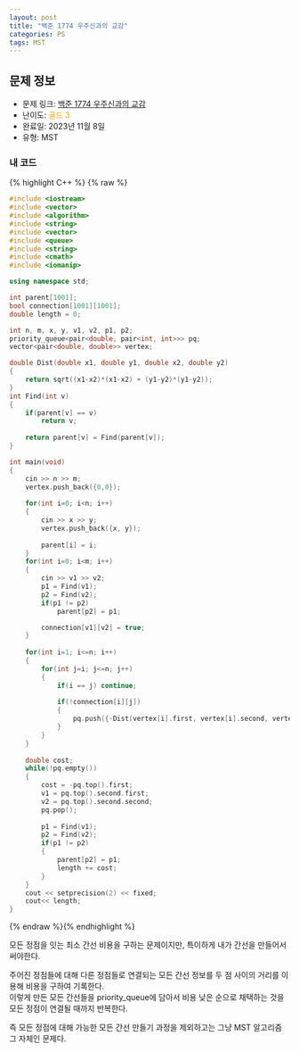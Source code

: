 ```yaml
---
layout: post
title: "백준 1774 우주신과의 교감"
categories: PS
tags: MST
---
```


## 문제 정보
- 문제 링크: [백준 1774 우주신과의 교감](https://www.acmicpc.net/problem/1774)
- 난이도: <span style="color:#FFA500">골드 3</span>
- 완료일: 2023년 11월 8일
- 유형: MST

### 내 코드

{% highlight C++ %} {% raw %}
```C++
#include <iostream>
#include <vector>
#include <algorithm>
#include <string>
#include <vector>
#include <queue>
#include <string>
#include <cmath>
#include <iomanip>

using namespace std;

int parent[1001];
bool connection[1001][1001];
double length = 0;

int n, m, x, y, v1, v2, p1, p2;
priority_queue<pair<double, pair<int, int>>> pq;
vector<pair<double, double>> vertex;

double Dist(double x1, double y1, double x2, double y2)
{	
	return sqrt((x1-x2)*(x1-x2) + (y1-y2)*(y1-y2));	
}
int Find(int v)
{
	if(parent[v] == v)
		return v;
	
	return parent[v] = Find(parent[v]);
}

int main(void)
{
	cin >> n >> m; 
	vertex.push_back({0,0});
		
	for(int i=0; i<n; i++)
	{
		cin >> x >> y;
		vertex.push_back({x, y});
		
		parent[i] = i;
	}
	for(int i=0; i<m; i++)
	{
		cin >> v1 >> v2;
		p1 = Find(v1);
		p2 = Find(v2);
		if(p1 != p2)
			parent[p2] = p1;

		connection[v1][v2] = true;
	}
	
	for(int i=1; i<=n; i++)
	{
		for(int j=i; j<=n; j++)
		{
			if(i == j) continue;
			
			if(!connection[i][j])
			{
				pq.push({-Dist(vertex[i].first, vertex[i].second, vertex[j].first, vertex[j].second), {i, j}});
			}
		}
	}
	
	double cost;
	while(!pq.empty())
	{
		cost = -pq.top().first;
		v1 = pq.top().second.first;
		v2 = pq.top().second.second;
		pq.pop();
		
		p1 = Find(v1);
		p2 = Find(v2);
		if(p1 != p2)
		{
			parent[p2] = p1;
			length += cost;
		}
	}
	cout << setprecision(2) << fixed;
	cout<< length;
}
```
{% endraw %}{% endhighlight %}

모든 정점을 잇는 최소 간선 비용을 구하는 문제이지만, 특이하게 내가 간선을 만들어서 써야한다.

주어진 정점들에 대해 다른 정점들로 연결되는 모든 간선 정보를 두 점 사이의 거리를 이용해 비용을 구하여 기록한다.  
이렇게 만든 모든 간선들을 priority_queue에 담아서 비용 낮은 순으로 채택하는 것을 모든 정점이 연결될 때까지 반복한다.  

즉 모든 정점에 대해 가능한 모든 간선 만들기 과정을 제외하고는 그냥 MST 알고리즘 그 자체인 문제다.
